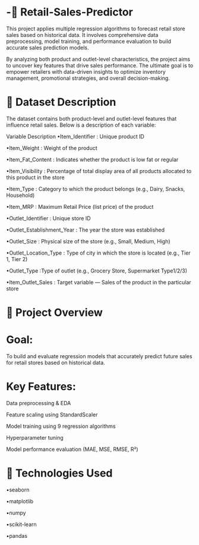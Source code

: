 # -🛒 Retail-Sales-Predictor

This project applies multiple regression algorithms to forecast retail store sales based on historical data. It involves comprehensive data preprocessing, model training, and performance evaluation to build accurate sales prediction models.

By analyzing both product and outlet-level characteristics, the project aims to uncover key features that drive sales performance. The ultimate goal is to empower retailers with data-driven insights to optimize inventory management, promotional strategies, and overall decision-making.

# 📂 Dataset Description
The dataset contains both product-level and outlet-level features that influence retail sales. Below is a description of each variable:

Variable	Description
•Item_Identifier	: Unique product ID

•Item_Weight	: Weight of the product

•Item_Fat_Content : Indicates whether the product is low fat or regular

•Item_Visibility	: Percentage of total display area of all products allocated to this product in the store

•Item_Type	: Category to which the product belongs (e.g., Dairy, Snacks, Household)

•Item_MRP	: Maximum Retail Price (list price) of the product

•Outlet_Identifier	: Unique store ID

•Outlet_Establishment_Year	: The year the store was established

•Outlet_Size	: Physical size of the store (e.g., Small, Medium, High)

•Outlet_Location_Type	: Type of city in which the store is located (e.g., Tier 1, Tier 2)

•Outlet_Type	:Type of outlet (e.g., Grocery Store, Supermarket Type1/2/3)

•Item_Outlet_Sales	: Target variable — Sales of the product in the particular store

# 📌 Project Overview
# Goal:
To build and evaluate regression models that accurately predict future sales for retail stores based on historical data.

# Key Features:

Data preprocessing & EDA

Feature scaling using StandardScaler

Model training using 9 regression algorithms

Hyperparameter tuning

Model performance evaluation (MAE, MSE, RMSE, R²)

# 🔧 Technologies Used
•seaborn

•matplotlib

•numpy

•scikit-learn

•pandas




